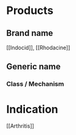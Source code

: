 # Products

## Brand name
[[Indocid]], [[Rhodacine]]

## Generic name


### Class / Mechanism


# Indication
[[Arthritis]]



